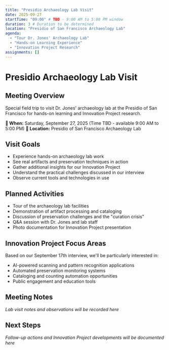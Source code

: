 ```yaml
---
title: "Presidio Archaeology Lab Visit"
date: 2025-09-27
startTime: "09:00" # TBD - 9:00 AM to 5:00 PM window
duration: 3 # Duration to be determined
location: "Presidio of San Francisco Archaeology Lab"
agenda:
  - "Tour Dr. Jones' Archaeology Lab"
  - "Hands-on Learning Experience"
  - "Innovation Project Research"
assignments: []
---
```


# Presidio Archaeology Lab Visit

## Meeting Overview
Special field trip to visit Dr. Jones' archaeology lab at the Presidio of San Francisco for hands-on learning and Innovation Project research.

**📅 When:** Saturday, September 27, 2025 (Time TBD - available 9:00 AM to 5:00 PM)
**📍 Location:** Presidio of San Francisco Archaeology Lab

## Visit Goals
- Experience hands-on archaeology lab work
- See real artifacts and preservation techniques in action
- Gather additional insights for our Innovation Project
- Understand the practical challenges discussed in our interview
- Observe current tools and technologies in use

## Planned Activities
- Tour of the archaeology lab facilities
- Demonstration of artifact processing and cataloging
- Discussion of preservation challenges and the "curation crisis"
- Q&A session with Dr. Jones and lab staff
- Photo documentation for Innovation Project presentation

## Innovation Project Focus Areas
Based on our September 17th interview, we'll be particularly interested in:
- AI-powered scanning and pattern recognition applications
- Automated preservation monitoring systems
- Cataloging and counting automation opportunities
- Public engagement and education tools

## Meeting Notes

*Lab visit notes and observations will be recorded here*

## Next Steps

*Follow-up actions and Innovation Project developments will be documented here*